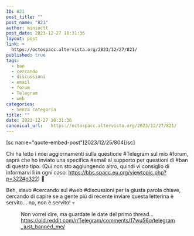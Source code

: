 ```yaml
---
ID: 821
post_title: ""
post_name: "821"
author: minioctt
post_date: 2023-12-27 10:31:36
layout: post
link: >
  https://octospacc.altervista.org/2023/12/27/821/
published: true
tags:
  - ban
  - cercando
  - discussioni
  - email
  - forum
  - Telegram
  - web
categories:
  - Senza categoria
title: ""
date: 2023-12-27 10:31:36
canonical_url:   https://octospacc.altervista.org/2023/12/27/821/
---
```

<!-- wp:paragraph -->
<p>[sc name="quote-embed-post"]2023/12/25/804[/sc]</p>
<!-- /wp:paragraph -->

<!-- wp:paragraph -->
<p>Chi ha letto i miei aggiornamenti sulla questione #Telegram sul mio #forum, saprà che ho inviato una specifica #email al supporto per questioni di #ban di questo tipo. (Qui non sto aggiungendo altro, quindi vi consiglio di informarvi lì in ogni caso: <a href="https://bbs.spacc.eu.org/viewtopic.php?p=322#p322">https://bbs.spacc.eu.org/viewtopic.php?p=322#p322</a>) 😤</p>
<!-- /wp:paragraph -->

<!-- wp:paragraph -->
<p>Beh, stavo #cercando sul #web #discussioni per la giusta parola chiave, cercando di capire se a gente più di recente inviare questa letterina è servito... no, non è servito! 💀</p>
<!-- /wp:paragraph -->

<!-- wp:paragraph -->
<p></p>
<!-- /wp:paragraph -->

<!-- wp:image {"id":820,"sizeSlug":"large"} -->
<figure class="wp-block-image size-large"><img src="{{site.cdnurl}}/assets/uploads/2023/12/screenshot_20231227-1027473015537406516482482-960x988.png" alt="" class="wp-image-820"/><figcaption class="wp-element-caption">Non vorrei dire, ma guardate le date del primo thread... <a href="https://old.reddit.com/r/Telegram/comments/17wu56q/telegram_just_banned_me/">https://old.reddit.com/r/Telegram/comments/17wu56q/telegram_just_banned_me/</a></figcaption></figure>
<!-- /wp:image -->